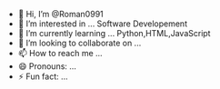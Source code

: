 - 👋 Hi, I’m @Roman0991
- 👀 I’m interested in ... Software Developement
- 🌱 I’m currently learning ... Python,HTML,JavaScript
- 💞️ I’m looking to collaborate on ...
- 📫 How to reach me ...
- 😄 Pronouns: ...
- ⚡ Fun fact: ...

<!---
Roman0991/Roman0991 is a ✨ special ✨ repository because its `README.md` (this file) appears on your GitHub profile.
You can click the Preview link to take a look at your changes.
--->
